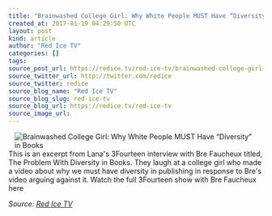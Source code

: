 ```yaml
---
title: "Brainwashed College Girl: Why White People MUST Have “Diversity” in Books"
created_at: 2017-01-19 04:29:50 UTC
layout: post
kind: article
author: "Red Ice TV"
categories: []
tags: 
source_post_url: https://redice.tv/red-ice-tv/brainwashed-college-girl-why-white-people-must-have-diversity-in-books
source_twitter_url: http://twitter.com/redice
source_twitter: redice
source_blog_name: "Red Ice TV"
source_blog_slug: red-ice-tv
source_blog_url: https://redice.tv/red-ice-tv
source_image_url: 
---
```

<img align="left" hspace="12" alt="Brainwashed College Girl: Why White People MUST Have &ldquo;Diversity&rdquo; in Books" src="https://rdice.net/a/c/t/17/RITV-Forced-Diversity-in-Publishing.9cd7b47f.jpg"> This is an excerpt from Lana's 3Fourteen interview with Bre Faucheux titled, The Problem With Diversity in Books. They laugh at a college girl who made a video about why we must have diversity in publishing in response to Bre's video arguing against it.
Watch the full 3Fourteen show with Bre Faucheux here<div class="">
    <i>Source: <a href="https://redice.tv/red-ice-tv">Red Ice TV</a></i>
</div>
